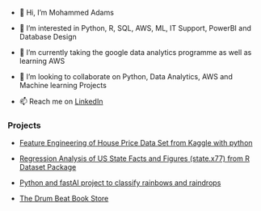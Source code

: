 - 👋 Hi, I’m Mohammed Adams

- 👀 I’m interested in Python, R, SQL, AWS, ML, IT Support, PowerBI and Database Design

- 🌱 I’m currently taking the google data analytics programme as well as learning AWS

- 💞️ I’m looking to collaborate on Python, Data Analytics, AWS and Machine learning Projects

- 📫 Reach me on [LinkedIn](https://www.linkedin.com/in/mohammed-adams-5420a91ab/)

### Projects


- [Feature Engineering of House Price Data Set from Kaggle with python](https://github.com/moadams847/Feature-engineering-of-house-price-data-set-from-kaggle./tree/main)

- [Regression Analysis of US State Facts and Figures (state.x77) from R Dataset Package](https://github.com/moadams847/Regression-Analysis-of-the-Impact-of-Illiteracy-and-Income-on-Murder)

- [Python and fastAI project to classify rainbows and raindrops](https://github.com/moadams847/Rainbow-Rain-Classification-Project)

- [The Drum Beat Book Store](https://github.com/moadams847/The-Drum-Beat-Book-Site/tree/UseJQueryToRefactor)

